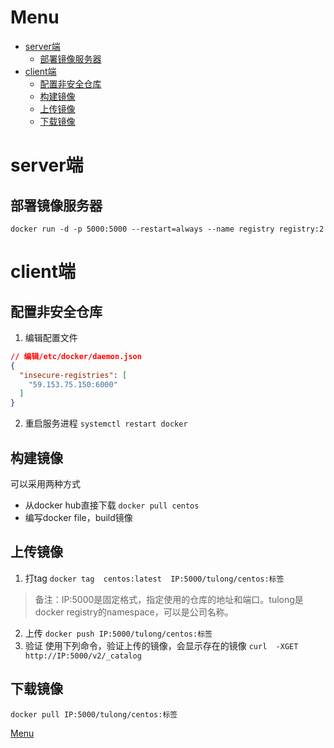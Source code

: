 # Menu

- [server端](#server端)
    + [部署镜像服务器](#部署镜像服务器)
- [client端](#client端)
    + [配置非安全仓库](#配置非安全仓库)
    + [构建镜像](#构建镜像)
    + [上传镜像](#上传镜像)
    + [下载镜像](#下载镜像)

# server端

## 部署镜像服务器

`docker run -d -p 5000:5000 --restart=always --name registry registry:2`

# client端

## 配置非安全仓库

1. 编辑配置文件
```json
// 编辑/etc/docker/daemon.json
{
  "insecure-registries": [
    "59.153.75.150:6000"
  ]
}
```

2. 重启服务进程
`systemctl restart docker`

## 构建镜像

可以采用两种方式
- 从docker hub直接下载
`docker pull centos`
- 编写docker file，build镜像

## 上传镜像

1. 打tag
`docker tag  centos:latest  IP:5000/tulong/centos:标签`
> 备注：IP:5000是固定格式，指定使用的仓库的地址和端口。tulong是docker registry的namespace，可以是公司名称。
2. 上传
`docker push IP:5000/tulong/centos:标签`
3. 验证
使用下列命令，验证上传的镜像，会显示存在的镜像
`curl  -XGET  http://IP:5000/v2/_catalog`

## 下载镜像

`docker pull IP:5000/tulong/centos:标签`

[Menu](#menu)

